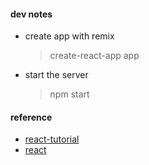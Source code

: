 #### dev notes

-   create app with remix
    > create-react-app app
-   start the server
    > npm start

#### reference

-   [react-tutorial](https://www.runoob.com/react/react-tutorial.html)
-   [react](https://react.dev/learn)
